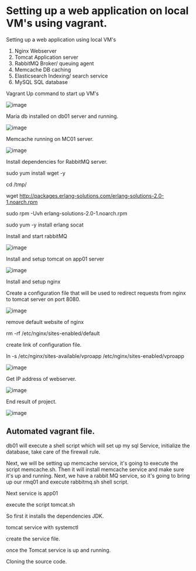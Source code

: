 # Setting up a web application on local VM's using vagrant.

Setting up a web application using local VM's

1) Nginx Webserver
2) Tomcat Application server
3) RabbitMQ Broker/ queuing agent
4) Memcache DB caching
5) Elasticsearch Indexing/ search service
6) MySQL SQL database

Vagrant Up command to start up VM's

![image](https://user-images.githubusercontent.com/117186369/205487605-0b682970-db81-46d6-be55-7c0a9d5f9d0c.png)

Maria db installed on db01 server and running.

![image](https://user-images.githubusercontent.com/117186369/205489320-7606e91f-f252-4ef0-b39f-5b1ed3a88b5c.png)

Memcache running on MC01 server.

![image](https://user-images.githubusercontent.com/117186369/205491522-309c58ef-4b21-4d54-bef3-9c33910ddf47.png)

Install dependencies for RabbitMQ server.

sudo yum install wget -y

cd /tmp/

wget http://packages.erlang-solutions.com/erlang-solutions-2.0-1.noarch.rpm

sudo rpm -Uvh erlang-solutions-2.0-1.noarch.rpm

sudo yum -y install erlang socat

Install and start rabbitMQ

![image](https://user-images.githubusercontent.com/117186369/205492477-f623c8c5-26ea-4846-acb4-290a456af2bf.png)

Install and setup tomcat on app01 server

![image](https://user-images.githubusercontent.com/117186369/205497509-1037231c-18bf-4244-855a-e6bdbf0cc199.png)

Install and setup nginx 

Create a configuration file that will be used to redirect requests from nginx to tomcat server on port 8080.

![image](https://user-images.githubusercontent.com/117186369/205498898-486dfa8a-38ed-47d4-bdab-59aa6366aabf.png)

remove default website of nginx

rm -rf /etc/nginx/sites-enabled/default

create link of configuration file. 

ln -s /etc/nginx/sites-available/vproapp /etc/nginx/sites-enabled/vproapp

![image](https://user-images.githubusercontent.com/117186369/205499418-5803adb9-2cd7-4d2d-aa15-87d0191463fc.png)

Get IP address of webserver.

![image](https://user-images.githubusercontent.com/117186369/205499616-34c98a24-d696-4081-bfb3-9de9a699d31b.png)

End result of project.

![image](https://user-images.githubusercontent.com/117186369/205499587-4df2aa98-f50b-4562-857e-ac54decf5085.png)

## Automated vagrant file.

db01 will execute a shell script which will set up my sql Service, initialize the database,
take care of the firewall rule. 

Next, we will be setting up memcache service, it's going to execute the script memcache.sh. 
Then it will install memcache service and make sure it's up and running. 
Next, we have a rabbit MQ service, so it's going to bring up our rmq01 and execute rabbitmq.sh shell script.

Next service is app01

execute the script tomcat.sh

So first it installs the dependencies JDK.

tomcat service with systemctl

create the service file.

once the Tomcat service is up and running.

Cloning the source code.


 
 

